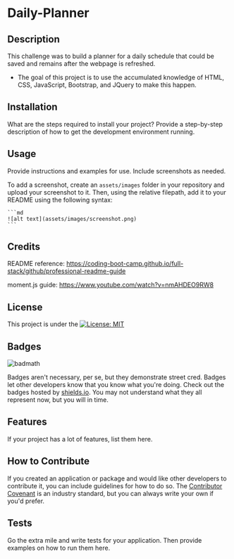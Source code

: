 # Daily-Planner

## Description

This challenge was to build a planner for a daily schedule that could be saved and remains after the webpage is refreshed.

- The goal of this project is to use the accumulated knowledge of HTML, CSS, JavaScript, Bootstrap, and JQuery to make this happen.

## Installation

What are the steps required to install your project? Provide a step-by-step description of how to get the development environment running.

## Usage

Provide instructions and examples for use. Include screenshots as needed.

To add a screenshot, create an `assets/images` folder in your repository and upload your screenshot to it. Then, using the relative filepath, add it to your README using the following syntax:

    ```md
    ![alt text](assets/images/screenshot.png)
    ```

## Credits

README reference: https://coding-boot-camp.github.io/full-stack/github/professional-readme-guide

moment.js guide: https://www.youtube.com/watch?v=nmAHDEO9RW8

## License

This project is under the [![License: MIT](https://img.shields.io/badge/License-MIT-yellow.svg)](./LICENSE)

## Badges

![badmath](https://img.shields.io/github/languages/top/lernantino/badmath)

Badges aren't necessary, per se, but they demonstrate street cred. Badges let other developers know that you know what you're doing. Check out the badges hosted by [shields.io](https://shields.io/). You may not understand what they all represent now, but you will in time.

## Features

If your project has a lot of features, list them here.

## How to Contribute

If you created an application or package and would like other developers to contribute it, you can include guidelines for how to do so. The [Contributor Covenant](https://www.contributor-covenant.org/) is an industry standard, but you can always write your own if you'd prefer.

## Tests

Go the extra mile and write tests for your application. Then provide examples on how to run them here.
